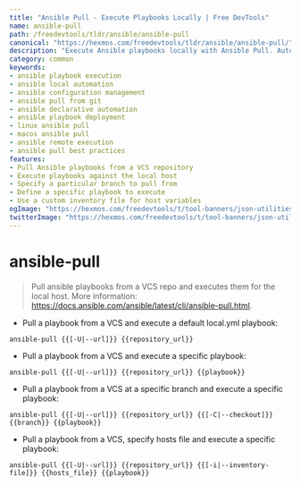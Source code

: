 ```yaml
---
title: "Ansible Pull - Execute Playbooks Locally | Free DevTools"
name: ansible-pull
path: /freedevtools/tldr/ansible/ansible-pull
canonical: "https://hexmos.com/freedevtools/tldr/ansible/ansible-pull/"
description: "Execute Ansible playbooks locally with Ansible Pull. Automate configuration management and deployment tasks from a VCS repository. Free online tool, no registration required."
category: common
keywords:
- ansible playbook execution
- ansible local automation
- ansible configuration management
- ansible pull from git
- ansible declarative automation
- ansible playbook deployment
- linux ansible pull
- macos ansible pull
- ansible remote execution
- ansible pull best practices
features:
- Pull Ansible playbooks from a VCS repository
- Execute playbooks against the local host
- Specify a particular branch to pull from
- Define a specific playbook to execute
- Use a custom inventory file for host variables
ogImage: "https://hexmos.com/freedevtools/t/tool-banners/json-utilities-banner.png"
twitterImage: "https://hexmos.com/freedevtools/t/tool-banners/json-utilities-banner.png"
---
```


# ansible-pull

> Pull ansible playbooks from a VCS repo and executes them for the local host.
> More information: <https://docs.ansible.com/ansible/latest/cli/ansible-pull.html>.

- Pull a playbook from a VCS and execute a default local.yml playbook:

`ansible-pull {{[-U|--url]}} {{repository_url}}`

- Pull a playbook from a VCS and execute a specific playbook:

`ansible-pull {{[-U|--url]}} {{repository_url}} {{playbook}}`

- Pull a playbook from a VCS at a specific branch and execute a specific playbook:

`ansible-pull {{[-U|--url]}} {{repository_url}} {{[-C|--checkout]}} {{branch}} {{playbook}}`

- Pull a playbook from a VCS, specify hosts file and execute a specific playbook:

`ansible-pull {{[-U|--url]}} {{repository_url}} {{[-i|--inventory-file]}} {{hosts_file}} {{playbook}}`
